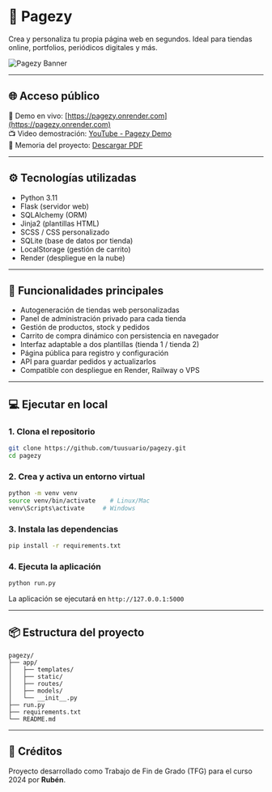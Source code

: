 
# 🚀 Pagezy

Crea y personaliza tu propia página web en segundos. Ideal para tiendas online, portfolios, periódicos digitales y más.

![Pagezy Banner](https://yourdomain.com/static/imgs/banner-pagezy.png)

---

## 🌐 Acceso público

🔗 Demo en vivo: [https://pagezy.onrender.com](https://pagezy.onrender.com)  
📺 Video demostración: [YouTube - Pagezy Demo](https://youtube.com/your-demo-link)  
📄 Memoria del proyecto: [Descargar PDF](./memoria/Memoria_Pagezy.pdf)

---

## ⚙️ Tecnologías utilizadas

- Python 3.11
- Flask (servidor web)
- SQLAlchemy (ORM)
- Jinja2 (plantillas HTML)
- SCSS / CSS personalizado
- SQLite (base de datos por tienda)
- LocalStorage (gestión de carrito)
- Render (despliegue en la nube)

---

## 🧩 Funcionalidades principales

- Autogeneración de tiendas web personalizadas
- Panel de administración privado para cada tienda
- Gestión de productos, stock y pedidos
- Carrito de compra dinámico con persistencia en navegador
- Interfaz adaptable a dos plantillas (tienda 1 / tienda 2)
- Página pública para registro y configuración
- API para guardar pedidos y actualizarlos
- Compatible con despliegue en Render, Railway o VPS

---

## 💻 Ejecutar en local

### 1. Clona el repositorio

```bash
git clone https://github.com/tuusuario/pagezy.git
cd pagezy
```

### 2. Crea y activa un entorno virtual

```bash
python -m venv venv
source venv/bin/activate    # Linux/Mac
venv\Scripts\activate     # Windows
```

### 3. Instala las dependencias

```bash
pip install -r requirements.txt
```

### 4. Ejecuta la aplicación

```bash
python run.py
```

La aplicación se ejecutará en `http://127.0.0.1:5000`

---

## 📦 Estructura del proyecto

```
pagezy/
├── app/
│   ├── templates/
│   ├── static/
│   ├── routes/
│   ├── models/
│   └── __init__.py
├── run.py
├── requirements.txt
└── README.md
```

---

## 📌 Créditos

Proyecto desarrollado como Trabajo de Fin de Grado (TFG) para el curso 2024 por **Rubén**.
